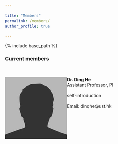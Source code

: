 ```yaml
---

title: "Members"
permalink: /members/
author_profile: true

---
```


{% include base_path %}

### Current members
<br/><br/>
<img align="left" src="/images/bio-photo.jpg" width="200" height="200">  **Dr. Ding He**
<br>
Assistant Professor, PI 
<br/><br/>
self-introduction
<br/><br/>
Email: dinghe@ust.hk
